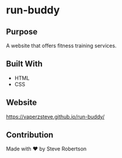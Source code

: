 # run-buddy

## Purpose
A website that offers fitness training services.

## Built With
* HTML
* CSS

## Website
https://vaperzsteve.github.io/run-buddy/

## Contribution
Made with ❤️ by Steve Robertson
